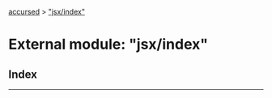 [accursed](../README.md) > ["jsx/index"](../modules/_jsx_index_.md)

# External module: "jsx/index"

## Index

---

